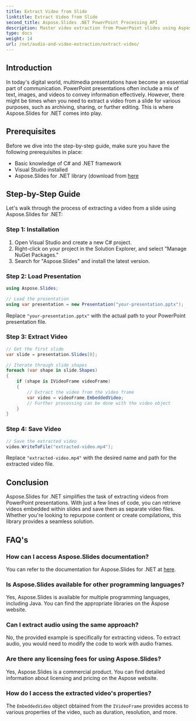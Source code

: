 ```yaml
---
title: Extract Video from Slide
linktitle: Extract Video from Slide
second_title: Aspose.Slides .NET PowerPoint Processing API
description: Master video extraction from PowerPoint slides using Aspose.Slides for .NET. Follow our guide with code examples.
type: docs
weight: 14
url: /net/audio-and-video-extraction/extract-video/
---
```


## Introduction

In today's digital world, multimedia presentations have become an essential part of communication. PowerPoint presentations often include a mix of text, images, and videos to convey information effectively. However, there might be times when you need to extract a video from a slide for various purposes, such as archiving, sharing, or further editing. This is where Aspose.Slides for .NET comes into play.

## Prerequisites

Before we dive into the step-by-step guide, make sure you have the following prerequisites in place:

- Basic knowledge of C# and .NET framework
- Visual Studio installed
- Aspose.Slides for .NET library (download from [here](https://releases.aspose.com/slides/net)

## Step-by-Step Guide

Let's walk through the process of extracting a video from a slide using Aspose.Slides for .NET:

### Step 1: Installation

1. Open Visual Studio and create a new C# project.
2. Right-click on your project in the Solution Explorer, and select "Manage NuGet Packages."
3. Search for "Aspose.Slides" and install the latest version.

### Step 2: Load Presentation

```csharp
using Aspose.Slides;

// Load the presentation
using var presentation = new Presentation("your-presentation.pptx");
```

Replace `"your-presentation.pptx"` with the actual path to your PowerPoint presentation file.

### Step 3: Extract Video

```csharp
// Get the first slide
var slide = presentation.Slides[0];

// Iterate through slide shapes
foreach (var shape in slide.Shapes)
{
    if (shape is IVideoFrame videoFrame)
    {
        // Extract the video from the video frame
        var video = videoFrame.EmbeddedVideo;
        // Further processing can be done with the video object
    }
}
```

### Step 4: Save Video

```csharp
// Save the extracted video
video.WriteToFile("extracted-video.mp4");
```

Replace `"extracted-video.mp4"` with the desired name and path for the extracted video file.

## Conclusion

Aspose.Slides for .NET simplifies the task of extracting videos from PowerPoint presentations. With just a few lines of code, you can retrieve videos embedded within slides and save them as separate video files. Whether you're looking to repurpose content or create compilations, this library provides a seamless solution.

## FAQ's

### How can I access Aspose.Slides documentation?

You can refer to the  documentation for Aspose.Slides for .NET at [here](https://reference.aspose.com/slides/net/).

### Is Aspose.Slides available for other programming languages?

Yes, Aspose.Slides is available for multiple programming languages, including Java. You can find the appropriate libraries on the  Aspose website.

### Can I extract audio using the same approach?

No, the provided example is specifically for extracting videos. To extract audio, you would need to modify the code to work with audio frames.

### Are there any licensing fees for using Aspose.Slides?

Yes, Aspose.Slides is a commercial product. You can find detailed information about licensing and pricing on the  Aspose website.

### How do I access the extracted video's properties?

The `EmbeddedVideo` object obtained from the `IVideoFrame` provides access to various properties of the video, such as duration, resolution, and more.
